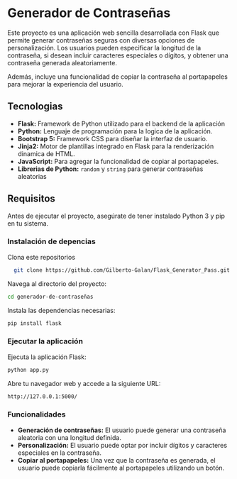 
# Generador de Contraseñas
Este proyecto es una aplicación web sencilla desarrollada con Flask que permite generar contraseñas seguras con diversas opciones de personalización. Los usuarios pueden especificar la longitud de la contraseña, si desean incluir caracteres especiales o dígitos, y obtener una contraseña generada aleatoriamente.

Además, incluye una funcionalidad de copiar la contraseña al portapapeles para mejorar la experiencia del usuario.


## Tecnologias

- **Flask:** Framework de Python utilizado para el backend de la aplicación
- **Python:** Lenguaje de programación para la logica de la aplicación.
- **Bootstrap 5:** Framework CSS para diseñar la interfaz de usuario.
- **Jinja2:** Motor de plantillas integrado en Flask para la renderización dinamica de HTML.
- **JavaScript:** Para agregar la funcionalidad de copiar al portapapeles.
- **Librerias de Python:** `random` y `string` para generar contraseñas aleatorias


## Requisitos

Antes de ejecutar el proyecto, asegúrate de tener instalado Python 3 y pip en tu sistema.

### Instalación de depencias

Clona este repositorios
```bash
  git clone https://github.com/Gilberto-Galan/Flask_Generator_Pass.git
```

Navega al directorio del proyecto:

```bash
cd generador-de-contraseñas
```

Instala las dependencias necesarias:

```bash
pip install flask
```


### Ejecutar la aplicación

Ejecuta la aplicación Flask:
```bash
python app.py
```


Abre tu navegador web y accede a la siguiente URL:
```bash
http://127.0.0.1:5000/
```

### Funcionalidades

- **Generación de contraseñas:** El usuario puede generar una contraseña aleatoria con una longitud definida.
- **Personalización:** El usuario puede optar por incluir dígitos y caracteres especiales en la contraseña.
- **Copiar al portapapeles:** Una vez que la contraseña es generada, el usuario puede copiarla fácilmente al portapapeles utilizando un botón.

